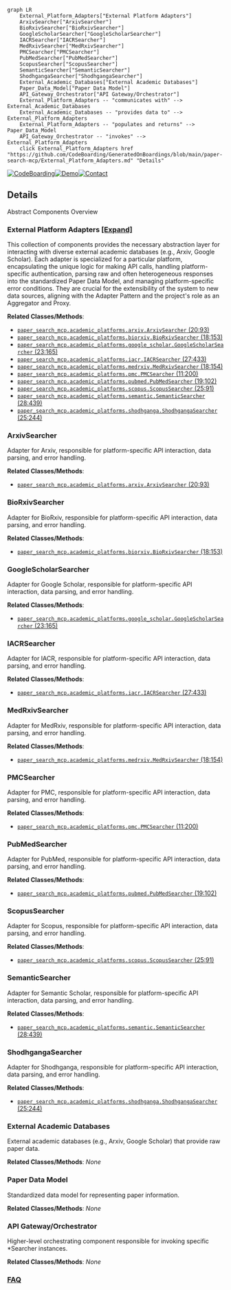 ```mermaid
graph LR
    External_Platform_Adapters["External Platform Adapters"]
    ArxivSearcher["ArxivSearcher"]
    BioRxivSearcher["BioRxivSearcher"]
    GoogleScholarSearcher["GoogleScholarSearcher"]
    IACRSearcher["IACRSearcher"]
    MedRxivSearcher["MedRxivSearcher"]
    PMCSearcher["PMCSearcher"]
    PubMedSearcher["PubMedSearcher"]
    ScopusSearcher["ScopusSearcher"]
    SemanticSearcher["SemanticSearcher"]
    ShodhgangaSearcher["ShodhgangaSearcher"]
    External_Academic_Databases["External Academic Databases"]
    Paper_Data_Model["Paper Data Model"]
    API_Gateway_Orchestrator["API Gateway/Orchestrator"]
    External_Platform_Adapters -- "communicates with" --> External_Academic_Databases
    External_Academic_Databases -- "provides data to" --> External_Platform_Adapters
    External_Platform_Adapters -- "populates and returns" --> Paper_Data_Model
    API_Gateway_Orchestrator -- "invokes" --> External_Platform_Adapters
    click External_Platform_Adapters href "https://github.com/CodeBoarding/GeneratedOnBoardings/blob/main/paper-search-mcp/External_Platform_Adapters.md" "Details"
```

[![CodeBoarding](https://img.shields.io/badge/Generated%20by-CodeBoarding-9cf?style=flat-square)](https://github.com/CodeBoarding/CodeBoarding)[![Demo](https://img.shields.io/badge/Try%20our-Demo-blue?style=flat-square)](https://www.codeboarding.org/demo)[![Contact](https://img.shields.io/badge/Contact%20us%20-%20contact@codeboarding.org-lightgrey?style=flat-square)](mailto:contact@codeboarding.org)

## Details

Abstract Components Overview

### External Platform Adapters [[Expand]](./External_Platform_Adapters.md)
This collection of components provides the necessary abstraction layer for interacting with diverse external academic databases (e.g., Arxiv, Google Scholar). Each adapter is specialized for a particular platform, encapsulating the unique logic for making API calls, handling platform-specific authentication, parsing raw and often heterogeneous responses into the standardized Paper Data Model, and managing platform-specific error conditions. They are crucial for the extensibility of the system to new data sources, aligning with the Adapter Pattern and the project's role as an Aggregator and Proxy.


**Related Classes/Methods**:

- <a href="https://github.com/rakshabesafe/paper-search-mcp/blob/main/paper_search_mcp/academic_platforms/arxiv.py#L20-L93" target="_blank" rel="noopener noreferrer">`paper_search_mcp.academic_platforms.arxiv.ArxivSearcher` (20:93)</a>
- <a href="https://github.com/rakshabesafe/paper-search-mcp/blob/main/paper_search_mcp/academic_platforms/biorxiv.py#L18-L153" target="_blank" rel="noopener noreferrer">`paper_search_mcp.academic_platforms.biorxiv.BioRxivSearcher` (18:153)</a>
- <a href="https://github.com/rakshabesafe/paper-search-mcp/blob/main/paper_search_mcp/academic_platforms/google_scholar.py#L23-L165" target="_blank" rel="noopener noreferrer">`paper_search_mcp.academic_platforms.google_scholar.GoogleScholarSearcher` (23:165)</a>
- <a href="https://github.com/rakshabesafe/paper-search-mcp/blob/main/paper_search_mcp/academic_platforms/iacr.py#L27-L433" target="_blank" rel="noopener noreferrer">`paper_search_mcp.academic_platforms.iacr.IACRSearcher` (27:433)</a>
- <a href="https://github.com/rakshabesafe/paper-search-mcp/blob/main/paper_search_mcp/academic_platforms/medrxiv.py#L18-L154" target="_blank" rel="noopener noreferrer">`paper_search_mcp.academic_platforms.medrxiv.MedRxivSearcher` (18:154)</a>
- <a href="https://github.com/rakshabesafe/paper-search-mcp/blob/main/paper_search_mcp/academic_platforms/pmc.py#L11-L200" target="_blank" rel="noopener noreferrer">`paper_search_mcp.academic_platforms.pmc.PMCSearcher` (11:200)</a>
- <a href="https://github.com/rakshabesafe/paper-search-mcp/blob/main/paper_search_mcp/academic_platforms/pubmed.py#L19-L102" target="_blank" rel="noopener noreferrer">`paper_search_mcp.academic_platforms.pubmed.PubMedSearcher` (19:102)</a>
- <a href="https://github.com/rakshabesafe/paper-search-mcp/blob/main/paper_search_mcp/academic_platforms/scopus.py#L25-L91" target="_blank" rel="noopener noreferrer">`paper_search_mcp.academic_platforms.scopus.ScopusSearcher` (25:91)</a>
- <a href="https://github.com/rakshabesafe/paper-search-mcp/blob/main/paper_search_mcp/academic_platforms/semantic.py#L28-L439" target="_blank" rel="noopener noreferrer">`paper_search_mcp.academic_platforms.semantic.SemanticSearcher` (28:439)</a>
- <a href="https://github.com/rakshabesafe/paper-search-mcp/blob/main/paper_search_mcp/academic_platforms/shodhganga.py#L25-L244" target="_blank" rel="noopener noreferrer">`paper_search_mcp.academic_platforms.shodhganga.ShodhgangaSearcher` (25:244)</a>


### ArxivSearcher
Adapter for Arxiv, responsible for platform-specific API interaction, data parsing, and error handling.


**Related Classes/Methods**:

- <a href="https://github.com/rakshabesafe/paper-search-mcp/blob/main/paper_search_mcp/academic_platforms/arxiv.py#L20-L93" target="_blank" rel="noopener noreferrer">`paper_search_mcp.academic_platforms.arxiv.ArxivSearcher` (20:93)</a>


### BioRxivSearcher
Adapter for BioRxiv, responsible for platform-specific API interaction, data parsing, and error handling.


**Related Classes/Methods**:

- <a href="https://github.com/rakshabesafe/paper-search-mcp/blob/main/paper_search_mcp/academic_platforms/biorxiv.py#L18-L153" target="_blank" rel="noopener noreferrer">`paper_search_mcp.academic_platforms.biorxiv.BioRxivSearcher` (18:153)</a>


### GoogleScholarSearcher
Adapter for Google Scholar, responsible for platform-specific API interaction, data parsing, and error handling.


**Related Classes/Methods**:

- <a href="https://github.com/rakshabesafe/paper-search-mcp/blob/main/paper_search_mcp/academic_platforms/google_scholar.py#L23-L165" target="_blank" rel="noopener noreferrer">`paper_search_mcp.academic_platforms.google_scholar.GoogleScholarSearcher` (23:165)</a>


### IACRSearcher
Adapter for IACR, responsible for platform-specific API interaction, data parsing, and error handling.


**Related Classes/Methods**:

- <a href="https://github.com/rakshabesafe/paper-search-mcp/blob/main/paper_search_mcp/academic_platforms/iacr.py#L27-L433" target="_blank" rel="noopener noreferrer">`paper_search_mcp.academic_platforms.iacr.IACRSearcher` (27:433)</a>


### MedRxivSearcher
Adapter for MedRxiv, responsible for platform-specific API interaction, data parsing, and error handling.


**Related Classes/Methods**:

- <a href="https://github.com/rakshabesafe/paper-search-mcp/blob/main/paper_search_mcp/academic_platforms/medrxiv.py#L18-L154" target="_blank" rel="noopener noreferrer">`paper_search_mcp.academic_platforms.medrxiv.MedRxivSearcher` (18:154)</a>


### PMCSearcher
Adapter for PMC, responsible for platform-specific API interaction, data parsing, and error handling.


**Related Classes/Methods**:

- <a href="https://github.com/rakshabesafe/paper-search-mcp/blob/main/paper_search_mcp/academic_platforms/pmc.py#L11-L200" target="_blank" rel="noopener noreferrer">`paper_search_mcp.academic_platforms.pmc.PMCSearcher` (11:200)</a>


### PubMedSearcher
Adapter for PubMed, responsible for platform-specific API interaction, data parsing, and error handling.


**Related Classes/Methods**:

- <a href="https://github.com/rakshabesafe/paper-search-mcp/blob/main/paper_search_mcp/academic_platforms/pubmed.py#L19-L102" target="_blank" rel="noopener noreferrer">`paper_search_mcp.academic_platforms.pubmed.PubMedSearcher` (19:102)</a>


### ScopusSearcher
Adapter for Scopus, responsible for platform-specific API interaction, data parsing, and error handling.


**Related Classes/Methods**:

- <a href="https://github.com/rakshabesafe/paper-search-mcp/blob/main/paper_search_mcp/academic_platforms/scopus.py#L25-L91" target="_blank" rel="noopener noreferrer">`paper_search_mcp.academic_platforms.scopus.ScopusSearcher` (25:91)</a>


### SemanticSearcher
Adapter for Semantic Scholar, responsible for platform-specific API interaction, data parsing, and error handling.


**Related Classes/Methods**:

- <a href="https://github.com/rakshabesafe/paper-search-mcp/blob/main/paper_search_mcp/academic_platforms/semantic.py#L28-L439" target="_blank" rel="noopener noreferrer">`paper_search_mcp.academic_platforms.semantic.SemanticSearcher` (28:439)</a>


### ShodhgangaSearcher
Adapter for Shodhganga, responsible for platform-specific API interaction, data parsing, and error handling.


**Related Classes/Methods**:

- <a href="https://github.com/rakshabesafe/paper-search-mcp/blob/main/paper_search_mcp/academic_platforms/shodhganga.py#L25-L244" target="_blank" rel="noopener noreferrer">`paper_search_mcp.academic_platforms.shodhganga.ShodhgangaSearcher` (25:244)</a>


### External Academic Databases
External academic databases (e.g., Arxiv, Google Scholar) that provide raw paper data.


**Related Classes/Methods**: _None_

### Paper Data Model
Standardized data model for representing paper information.


**Related Classes/Methods**: _None_

### API Gateway/Orchestrator
Higher-level orchestrating component responsible for invoking specific *Searcher instances.


**Related Classes/Methods**: _None_



### [FAQ](https://github.com/CodeBoarding/GeneratedOnBoardings/tree/main?tab=readme-ov-file#faq)